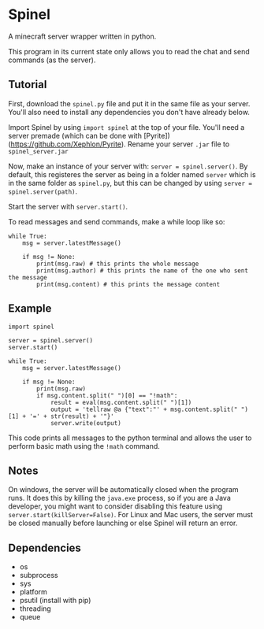 # Spinel
A minecraft server wrapper written in python.

This program in its current state only allows you to read the chat and send commands (as the server).

## Tutorial
First, download the `spinel.py` file and put it in the same file as your server.
You'll also need to install any dependencies you don't have already below.

Import Spinel by using `import spinel` at the top of your file.
You'll need a server premade (which can be done with [Pyrite])(https://github.com/Xephlon/Pyrite). Rename your server `.jar` file to `spinel_server.jar`

Now, make an instance of your server with: `server = spinel.server()`. By default, this registeres the server as being in a folder named `server` which is in the same folder as `spinel.py`, but this can be changed by using `server = spinel.server(path)`.

Start the server with `server.start()`.

To read messages and send commands, make a while loop like so:
```
while True:
    msg = server.latestMessage()
    
    if msg != None:
        print(msg.raw) # this prints the whole message
        print(msg.author) # this prints the name of the one who sent the message
        print(msg.content) # this prints the message content
```

## Example
```
import spinel

server = spinel.server()
server.start()

while True:
    msg = server.latestMessage()

    if msg != None:
        print(msg.raw)
        if msg.content.split(" ")[0] == "!math":
            result = eval(msg.content.split(" ")[1])
            output = 'tellraw @a {"text":"' + msg.content.split(" ")[1] + '=' + str(result) + '"}'
            server.write(output)
```
            
This code prints all messages to the python terminal and allows the user to perform basic math using the `!math` command.

## Notes
On windows, the server will be automatically closed when the program runs. It does this by killing the `java.exe` process, so if you are a Java developer, you might want to consider disabling this feature using `server.start(killServer=False)`. For Linux and Mac users, the server must be closed manually before launching or else Spinel will return an error.

## Dependencies
* os
* subprocess
* sys
* platform 
* psutil (install with pip)
* threading
* queue
